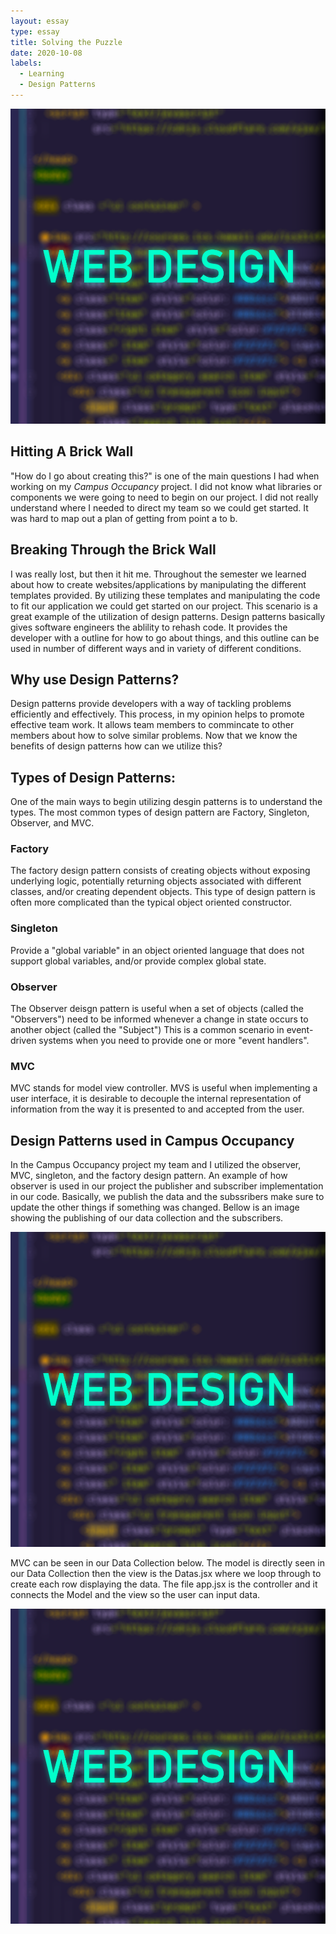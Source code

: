 ```yaml
---
layout: essay
type: essay
title: Solving the Puzzle    
date: 2020-10-08
labels:
  - Learning
  - Design Patterns 
---
```


<img class="ui centered medium image" src="../images/Web design.png">


## Hitting A Brick Wall 

"How do I go about creating this?" is one of the main questions I had when working on my *Campus Occupancy* project. I did not know what libraries or components we were going to need to begin on our project. I did not really understand where I needed to direct my team so we could get started. It was hard to map out a plan of getting from point a to b. 

## Breaking Through the Brick Wall

I was really lost, but then it hit me. Throughout the semester we learned about how to create websites/applications by manipulating the different templates provided. By utilizing these templates and manipulating the code to fit our application we could get started on our project. This scenario is a great example of the utilization of design patterns. Design patterns basically gives software engineers the ablility to rehash code. It provides the developer with a outline for how to go about things, and this outline can be used in number of different ways and in variety of different conditions. 

## Why use Design Patterns?

Design patterns provide developers with a way of tackling problems efficiently and effectively. This process, in my opinion helps to promote effective team work. It allows team members to commincate to other members about how to solve similar problems. Now that we know the benefits of design patterns how can we utilize this? 

## Types of Design Patterns:

One of the main ways to begin utilizing desgin patterns is to understand the types. The most common types of design pattern are Factory, Singleton, Observer, and MVC. 

### Factory 

The factory design pattern consists of creating objects without exposing underlying logic, potentially returning objects associated with
different classes, and/or creating dependent objects. This type of design pattern is often more complicated than the typical object oriented constructor.

### Singleton

Provide a "global variable" in an object oriented language that does not support global variables, and/or provide complex global state.

### Observer 

The Observer deisgn pattern is useful when a set of objects (called the "Observers") need to be informed whenever a change in state occurs to another object (called the "Subject") This is a common scenario in event-driven systems when you need to provide one or more "event handlers".

### MVC 

MVC stands for model view controller. MVS is useful when implementing a user interface, it is desirable to decouple the internal representation of information from the way it is presented to and accepted from the user.

## Design Patterns used in Campus Occupancy 

In the Campus Occupancy project my team and I utilized the observer, MVC, singleton, and the factory design pattern. An example of how observer is used in our project the publisher and subscriber implementation in our code. Basically, we publish the data and the subssribers make sure to update the other things if something was changed. Bellow is an image showing the publishing of our data collection and the subscribers. 

<img class="ui centered medium image" src="../images/Web design.png">

MVC can be seen in our Data Collection below. The model is directly seen in our Data Collection then the view is the Datas.jsx where we loop through to create each row displaying the data. The file app.jsx is the controller and it connects the Model and the view so the user can input data. 

<img class="ui centered medium image" src="../images/Web design.png">


